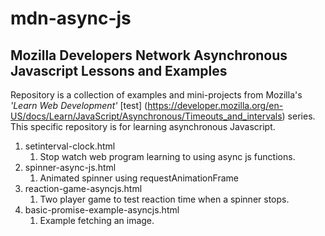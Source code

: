 # mdn-async-js

## Mozilla Developers Network Asynchronous Javascript Lessons and Examples

Repository is a collection of examples and mini-projects from Mozilla's *'Learn Web Development'* [test] (https://developer.mozilla.org/en-US/docs/Learn/JavaScript/Asynchronous/Timeouts_and_intervals) series. This specific repository is for learning asynchronous Javascript.

1. setinterval-clock.html
    1. Stop watch web program learning to using async js functions.
1. spinner-async-js.html
    1. Animated spinner using requestAnimationFrame
1. reaction-game-asyncjs.html
    1. Two player game to test reaction time when a spinner stops.
1. basic-promise-example-asyncjs.html
    1. Example fetching an image.
